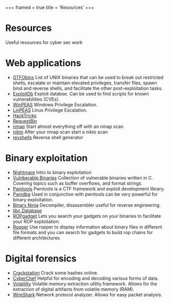 +++ 
framed = true
title = 'Resources'
+++

<div class="framed"> 
<h1> Resources </h1>

Useful resources for cyber sec work
</div>

# Web applications
- [GTFObins](https://gtfobins.github.io/) List of UNIX binaries that can be used to break out restricted shells, escalate or maintain elevated privileges, transfer files, spawn bind and reverse shells, and facilitate the other post-exploitation tasks.
- [ExploitDb](https://www.exploit-db.com/) Exploit databse. Can be used to find scripts for known vulnerabilities (CVEs).
- [WinPEAS](https://github.com/carlospolop/PEASS-ng/tree/master/winPEAS/winPEASbat) Windows Privilege Escalation.
- [LinPEAS](https://github.com/carlospolop/PEASS-ng/tree/master/linPEAS) Linux Privilege Escalation.
- [HackTricks](https://book.hacktricks.xyz/welcome/readme)
- [RequestBin](https://requestbin.com/)
- [nmap](https://nmap.org/) Start almost everything off with an nmap scan
- [nikto](https://www.kali.org/tools/nikto/) After your nmap scan start a nikto scan
- [revshells](https://www.revshells.com/) Reverse shell generator


# Binary exploitation
- [Nightmare](https://guyinatuxedo.github.io/) Intro to binary exploitation
- [Vulnberable Binaries](https://github.com/jjamme/vulnerable_binaries/) Collection of vulnerable binaries written in C. Covering topics such as buffer overflows, and format strings.
- [Pwntools](https://github.com/Gallopsled/pwntools) Pwntools is a CTF framework and exploit development library.
- [Pwndbg](https://github.com/pwndbg/pwndbg) Used in conjunction with pwntools can be very powerful for binary exploitation.
- [Binary Ninja](https://binary.ninja/) Decompiler, disassembler useful for reverse engineering.
- [libc Database](https://libc.blukat.me/)
- [ROPgadget](https://github.com/JonathanSalwan/ROPgadget) Lets you search your gadgets on your binaries to facilitate your ROP exploitation.
- [Ropper](https://github.com/sashs/Ropper) Use ropper to display information about binary files in different file formats and you can search for gadgets to build rop chains for different architectures

# Digital forensics
- [Crackstation](https://crackstation.net/) Crack some hashes online.
- [CyberChef](https://gchq.github.io/CyberChef/) Helpful for encoding and decoding various forms of data.
- [Volatility](https://github.com/volatilityfoundation/volatility) Volatile memory extraction utility framework. Allows for the
extraction of digital artifacts from volatile memory (RAM).
- [WireShark](https://www.wireshark.org/) Network protocol analyzer. Allows for easy packet analysis.
